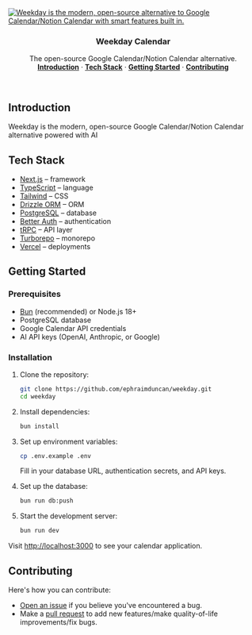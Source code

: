 <a href="https://weekday.so">
  <img alt="Weekday is the modern, open-source alternative to Google Calendar/Notion Calendar with smart features built in." src="https://github.com/user-attachments/assets/d2a60978-eb45-4a21-8fd1-5d562073bd9b">
</a>

<h3 align="center">Weekday Calendar</h3>

<p align="center">
    The open-source Google Calendar/Notion Calendar alternative.
    <br />
    <a href="#introduction"><strong>Introduction</strong></a> ·
    <a href="#tech-stack"><strong>Tech Stack</strong></a> ·
    <a href="#getting-started"><strong>Getting Started</strong></a> ·
    <a href="#contributing"><strong>Contributing</strong></a>
</p>

<br/>

## Introduction

Weekday is the modern, open-source Google Calendar/Notion Calendar alternative powered with AI

## Tech Stack

- [Next.js](https://nextjs.org/) – framework
- [TypeScript](https://www.typescriptlang.org/) – language
- [Tailwind](https://tailwindcss.com/) – CSS
- [Drizzle ORM](https://orm.drizzle.team/) – ORM
- [PostgreSQL](https://www.postgresql.org/) – database
- [Better Auth](https://better-auth.com/) – authentication
- [tRPC](https://trpc.io/) – API layer
- [Turborepo](https://turbo.build/repo) – monorepo
- [Vercel](https://vercel.com/) – deployments

## Getting Started

### Prerequisites

- [Bun](https://bun.sh/) (recommended) or Node.js 18+
- PostgreSQL database
- Google Calendar API credentials
- AI API keys (OpenAI, Anthropic, or Google)

### Installation

1. Clone the repository:

   ```bash
   git clone https://github.com/ephraimduncan/weekday.git
   cd weekday
   ```

2. Install dependencies:

   ```bash
   bun install
   ```

3. Set up environment variables:

   ```bash
   cp .env.example .env
   ```

   Fill in your database URL, authentication secrets, and API keys.

4. Set up the database:

   ```bash
   bun run db:push
   ```

5. Start the development server:
   ```bash
   bun run dev
   ```

Visit [http://localhost:3000](http://localhost:3000) to see your calendar application.

## Contributing

Here's how you can contribute:

- [Open an issue](https://github.com/ephraimduncan/weekday/issues) if you believe you've encountered a bug.
- Make a [pull request](https://github.com/ephraimduncan/weekday/pull) to add new features/make quality-of-life improvements/fix bugs.

